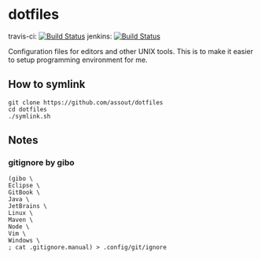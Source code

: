 # dotfiles

travis-ci: [![Build Status](https://travis-ci.org/assout/dotfiles.svg)](https://travis-ci.org/assout/dotfiles)
jenkins: [![Build Status](https://jenkins-assout.rhcloud.com/buildStatus/icon?job=dotfiles-statistics)](https://jenkins-assout.rhcloud.com/job/dotfiles-statistics/)

Configuration files for editors and other UNIX tools. This is to make it easier to setup programming environment for me.

## How to symlink

    git clone https://github.com/assout/dotfiles
    cd dotfiles
    ./symlink.sh

## Notes

### gitignore by gibo

    (gibo \
    Eclipse \
    GitBook \
    Java \
    JetBrains \
    Linux \
    Maven \
    Node \
    Vim \
    Windows \
    ; cat .gitignore.manual) > .config/git/ignore

